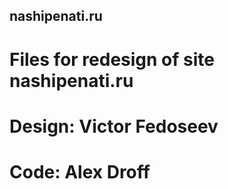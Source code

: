 ## nashipenati.ru

# Files for redesign of site nashipenati.ru
# Design: Victor Fedoseev
# Code: Alex Droff
